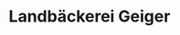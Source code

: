 ---
title: "Landbäckerei Geiger"
url: /geislingen-an-der-steige/landbaeckerei-geiger/
shop: Bäckerei
---